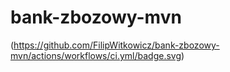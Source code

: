 # bank-zbozowy-mvn

(https://github.com/FilipWitkowicz/bank-zbozowy-mvn/actions/workflows/ci.yml/badge.svg)
